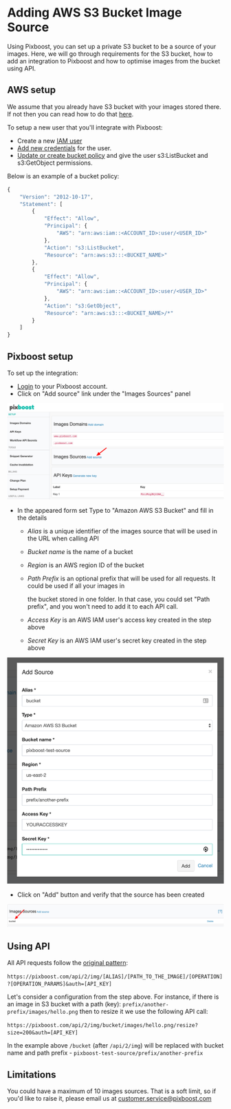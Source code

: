 # Adding AWS S3 Bucket Image Source

Using Pixboost, you can set up a private S3 bucket to be a source of your images. Here, we will go through requirements for the S3 bucket, how to add an integration to Pixboost and how to optimise images from the bucket using API.

## AWS setup

We assume that you already have S3 bucket with your images stored there. If not then you can read how to do that [here](https://docs.aws.amazon.com/AmazonS3/latest/user-guide/create-bucket.html).

To setup a new user that you'll integrate with Pixboost:

* Create a new [IAM user](https://docs.aws.amazon.com/IAM/latest/UserGuide/id_users_create.html)
* [Add new credentials](https://docs.aws.amazon.com/IAM/latest/UserGuide/id_credentials_access-keys.html) for the user.
* [Update or create bucket policy](https://docs.aws.amazon.com/AmazonS3/latest/user-guide/add-bucket-policy.html) and give the user s3:ListBucket and s3:GetObject permissions.

Below is an example of a bucket policy:

```javascript
{
    "Version": "2012-10-17",
    "Statement": [
        {
            "Effect": "Allow",
            "Principal": {
                "AWS": "arn:aws:iam::<ACCOUNT_ID>:user/<USER_ID>"
            },
            "Action": "s3:ListBucket",
            "Resource": "arn:aws:s3:::<BUCKET_NAME>"
        },
        {
            "Effect": "Allow",
            "Principal": {
                "AWS": "arn:aws:iam::<ACCOUNT_ID>:user/<USER_ID>"
            },
            "Action": "s3:GetObject",
            "Resource": "arn:aws:s3:::<BUCKET_NAME>/*"
        }
    ]
}
```

## Pixboost setup

To set up the integration:

* [Login](https://pixboost.com/customer/#login) to your Pixboost account.
* Click on "Add source" link under the "Images Sources" panel

![](../../.gitbook/assets/add-images-source.png)

* In the appeared form set Type to "Amazon AWS S3 Bucket" and fill in the details
  * _Alias_ is a unique identifier of the images source that will be used in the URL when calling API
  * _Bucket name_ is the name of a bucket
  * _Region_ is an AWS region ID of the bucket
  * _Path Prefix_ is an optional prefix that will be used for all requests. It could be used if all your images in 

    the bucket stored in one folder. In that case, you could set "Path prefix", and you won't need to add it to each API call. 

  * _Access Key_ is an AWS IAM user's access key created in the step above
  * _Secret Key_ is an AWS IAM user's secret key created in the step above

![](../../.gitbook/assets/add-s3-images-source.png)

* Click on "Add" button and verify that the source has been created

![](../../.gitbook/assets/verify-s3-images-source.png)

## Using API

All API requests follow the [original pattern](../api/):

`https://pixboost.com/api/2/img/[ALIAS]/[PATH_TO_THE_IMAGE]/[OPERATION]?[OPERATION_PARAMS]&auth=[API_KEY]`

Let's consider a configuration from the step above. For instance, if there is an image in S3 bucket with a path \(key\): `prefix/another-prefix/images/hello.png` then to resize it we use the following API call:

`https://pixboost.com/api/2/img/bucket/images/hello.png/resize?size=200&auth=[API_KEY]`

In the example above `/bucket` \(after `/api/2/img`\) will be replaced with bucket name and path prefix - `pixboost-test-source/prefix/another-prefix`

## Limitations

You could have a maximum of 10 images sources. That is a soft limit, so if you'd like to raise it, please email us at customer.service@pixboost.com

